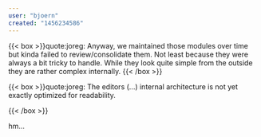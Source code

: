 ```yaml
---
user: "bjoern"
created: "1456234586"
---
```


{{< box >}}quote:joreg:
Anyway, we maintained those modules over time but kinda failed to review/consolidate them. Not least because they were always a bit tricky to handle. While they look quite simple from the outside they are rather complex internally.{{< /box >}}

{{< box >}}quote:joreg:
The editors (...) internal architecture is not yet exactly optimized for readability.
{{< /box >}}

hm...
